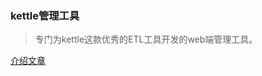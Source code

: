 ### kettle管理工具
> 专门为kettle这款优秀的ETL工具开发的web端管理工具。

[介绍文章](http://www.cnblogs.com/majinju/p/5739820.html)